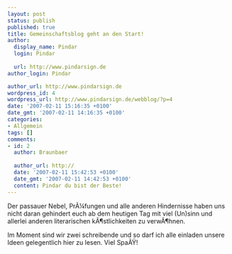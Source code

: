 ```yaml
---
layout: post
status: publish
published: true
title: Gemeinschaftsblog geht an den Start!
author:
  display_name: Pindar
  login: Pindar
  
  url: http://www.pindarsign.de
author_login: Pindar

author_url: http://www.pindarsign.de
wordpress_id: 4
wordpress_url: http://www.pindarsign.de/webblog/?p=4
date: '2007-02-11 15:16:35 +0100'
date_gmt: '2007-02-11 14:16:35 +0100'
categories:
- Allgemein
tags: []
comments:
- id: 2
  author: Braunbaer
  
  author_url: http://
  date: '2007-02-11 15:42:53 +0100'
  date_gmt: '2007-02-11 14:42:53 +0100'
  content: Pindar du bist der Beste!
---
```

<p>Der passauer Nebel, Pr&Atilde;&frac14;fungen und alle anderen Hindernisse haben uns nicht daran gehindert euch ab dem heutigen Tag mit viel (Un)sinn und allerlei anderen literarischen k&Atilde;&para;stlichkeiten zu verw&Atilde;&para;hnen.</p>
<p>Im Moment sind wir zwei schreibende und so darf ich alle einladen unsere Ideen gelegentlich hier zu lesen. Viel Spa&Atilde;&Yuml;!</p>

